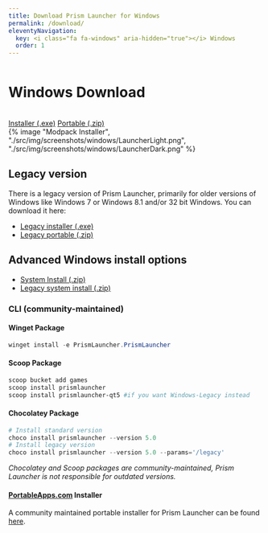 ```yaml
---
title: Download Prism Launcher for Windows
permalink: /download/
eleventyNavigation:
  key: <i class="fa fa-windows" aria-hidden="true"></i> Windows
  order: 1
---
```


<div class="download-content">
  <div class="row">
    <div class="column">
      <div>
        <h1>Windows Download</h1>
        <br>
        <a class="button size-large" href="https://github.com/PrismLauncher/PrismLauncher/releases/download/{{version.current}}/PrismLauncher-Windows-Setup-{{version.current}}.exe">Installer (.exe)</a>
        <a class="button size-large" href="https://github.com/PrismLauncher/PrismLauncher/releases/download/{{version.current}}/PrismLauncher-Windows-Portable-{{version.current}}.zip">Portable (.zip)</a>
      </div>
    </div>
    <div class="column">
      {% image "Modpack Installer", "./src/img/screenshots/windows/LauncherLight.png", "./src/img/screenshots/windows/LauncherDark.png" %}
    </div>
  </div>
</div>

<div class="infobox top">

## Legacy version

There is a legacy version of Prism Launcher, primarily for older versions of Windows like Windows 7 or Windows 8.1 and/or 32 bit Windows.
You can download it here:

- [Legacy installer (.exe)](https://github.com/PrismLauncher/PrismLauncher/releases/download/{{version.current}}/PrismLauncher-Windows-Legacy-Setup-{{version.current}}.exe)
- [Legacy portable (.zip)](https://github.com/PrismLauncher/PrismLauncher/releases/download/{{version.current}}/PrismLauncher-Windows-Legacy-Portable-{{version.current}}.zip)

## Advanced Windows install options

- [System Install (.zip)](https://github.com/PrismLauncher/PrismLauncher/releases/download/{{version.current}}/PrismLauncher-Windows-{{version.current}}.zip)
- [Legacy system install (.zip)](https://github.com/PrismLauncher/PrismLauncher/releases/download/{{version.current}}/PrismLauncher-Windows-Legacy-{{version.current}}.zip)

### CLI (community-maintained)

#### Winget Package

```powershell
winget install -e PrismLauncher.PrismLauncher
```

#### Scoop Package

```powershell
scoop bucket add games
scoop install prismlauncher 
scoop install prismlauncher-qt5 #if you want Windows-Legacy instead
```

#### Chocolatey Package

```powershell
# Install standard version
choco install prismlauncher --version 5.0
# Install legacy version
choco install prismlauncher --version 5.0 --params='/legacy'
```

*Chocolatey and Scoop packages are community-maintained, Prism Launcher is not responsible for outdated versions.*

#### [PortableApps.com](https://portableapps.com) Installer

A community maintained portable installer for Prism Launcher can be found [here](https://FayneAldan.github.io/PrismLauncherPortable/).

</div>
